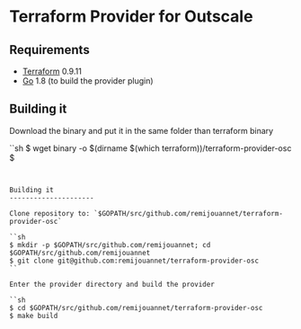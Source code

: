Terraform Provider for Outscale
==================

Requirements
------------

-   [Terraform](https://www.terraform.io/downloads.html) 0.9.11 
-   [Go](https://golang.org/doc/install) 1.8 (to build the provider plugin)

Building it
---------------------

Download the binary and put it in the same folder than terraform binary

``sh
$ wget binary -o $(dirname $(which terraform))/terraform-provider-osc
$ 
```


Building it
---------------------

Clone repository to: `$GOPATH/src/github.com/remijouannet/terraform-provider-osc`

``sh
$ mkdir -p $GOPATH/src/github.com/remijouannet; cd $GOPATH/src/github.com/remijouannet
$ git clone git@github.com:remijouannet/terraform-provider-osc
``

Enter the provider directory and build the provider

``sh
$ cd $GOPATH/src/github.com/remijouannet/terraform-provider-osc
$ make build
```
